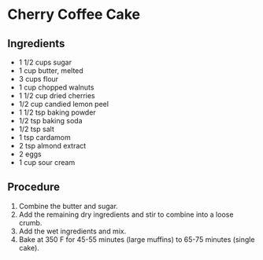 # Cherry Coffee Cake

## Ingredients

- 1 1/2 cups sugar
- 1 cup butter, melted
- 3 cups flour
- 1 cup chopped walnuts
- 1 1/2 cup dried cherries
- 1/2 cup candied lemon peel
- 1 1/2 tsp baking powder
- 1/2 tsp baking soda
- 1/2 tsp salt
- 1 tsp cardamom
- 2 tsp almond extract
- 2 eggs
- 1 cup sour cream

## Procedure

1. Combine the butter and sugar.
2. Add the remaining dry ingredients and stir to combine into a loose crumb.
3. Add the wet ingredients and mix.
4. Bake at 350 F for 45-55 minutes (large muffins) to 65-75 minutes (single cake).